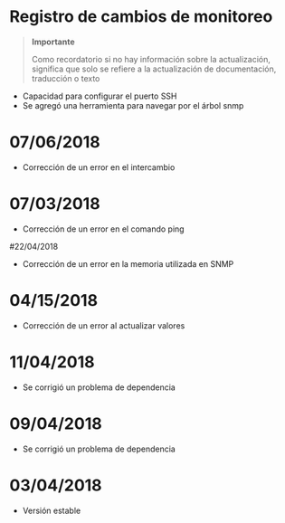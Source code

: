 # Registro de cambios de monitoreo

>**Importante**
>
>Como recordatorio si no hay información sobre la actualización, significa que solo se refiere a la actualización de documentación, traducción o texto


- Capacidad para configurar el puerto SSH
- Se agregó una herramienta para navegar por el árbol snmp

# 07/06/2018

- Corrección de un error en el intercambio

# 07/03/2018

- Corrección de un error en el comando ping

#22/04/2018

- Corrección de un error en la memoria utilizada en SNMP

# 04/15/2018

- Corrección de un error al actualizar valores

# 11/04/2018

- Se corrigió un problema de dependencia

# 09/04/2018

- Se corrigió un problema de dependencia

# 03/04/2018

- Versión estable
